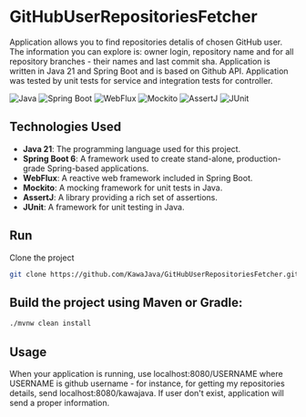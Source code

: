 # GitHubUserRepositoriesFetcher
Application allows you to find repositories detalis of chosen  GitHub user.
The information you can explore is: owner login, repository name and for all repository branches - their names and last commit sha.
Application is written in Java 21 and Spring Boot and is based on Github API. Application was tested by unit tests for service and integration tests for controller.

![Java](https://img.shields.io/badge/21-Java-orange?style=for-the-badge)
![Spring Boot](https://img.shields.io/badge/3-Spring%20Boot-brightgreen?style=for-the-badge)
![WebFlux](https://img.shields.io/badge/WebFlux-red?style=for-the-badge)
![Mockito](https://img.shields.io/badge/Mockito-yellow?style=for-the-badge)
![AssertJ](https://img.shields.io/badge/AssertJ-blue?style=for-the-badge)
![JUnit](https://img.shields.io/badge/JUnit-purple?style=for-the-badge)

## Technologies Used

- **Java 21**: The programming language used for this project.
- **Spring Boot 6**: A framework used to create stand-alone, production-grade Spring-based applications.
- **WebFlux**: A reactive web framework included in Spring Boot.
- **Mockito**: A mocking framework for unit tests in Java.
- **AssertJ**: A library providing a rich set of assertions.
- **JUnit**: A framework for unit testing in Java.

## Run

Clone the project

```bash
git clone https://github.com/KawaJava/GitHubUserRepositoriesFetcher.git
```
## Build the project using Maven or Gradle:
```bash
./mvnw clean install
```

## Usage

When your application is running, use localhost:8080/USERNAME where USERNAME is github username - for instance, for getting my repositories details, send localhost:8080/kawajava. 
If user don't exist, application will send a proper information.
